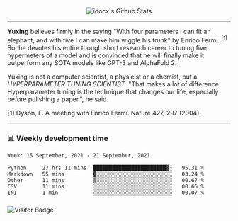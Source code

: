 <div align="center">
    <img align="center" src="https://github-readme-stats.vercel.app/api?username=idocx&show_icons=true&count_private=true&hide_border=true" alt="idocx's Github Stats"></img>
</div>

---

**Yuxing** believes firmly in the saying "With four parameters I can fit an elephant, and with five I can make him wiggle his trunk" by Enrico Fermi. <sup>[1]</sup> So, he devotes his entire though short research career to tuning five hypermeters of a model and is convinced that he will finally make it outperform any SOTA models like GPT-3 and AlphaFold 2.

Yuxing is not a computer scientist, a physicist or a chemist, but a *HYPERPARAMETER TUNING SCIENTIST*. "That makes a lot of difference. Hyperparameter tuning is the technique that changes our life, especially before pulishing a paper.", he said.

[1] Dyson, F. A meeting with Enrico Fermi. Nature 427, 297 (2004).


---

### 📊 Weekly development time
<!--START_SECTION:waka-->
```text
Week: 15 September, 2021 - 21 September, 2021

Python     27 hrs 11 mins  ███████████████████████▓░   95.31 % 
Markdown   55 mins         ▓░░░░░░░░░░░░░░░░░░░░░░░░   03.24 % 
Other      11 mins         ▒░░░░░░░░░░░░░░░░░░░░░░░░   00.67 % 
CSV        11 mins         ░░░░░░░░░░░░░░░░░░░░░░░░░   00.66 % 
INI        1 min           ░░░░░░░░░░░░░░░░░░░░░░░░░   00.07 % 
```
<!--END_SECTION:waka-->

### 

![Visitor Badge](https://visitor-badge.laobi.icu/badge?page_id=idocx.idocx)
